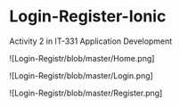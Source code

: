 # Login-Register-Ionic
Activity 2 in IT-331 Application Development

![Login-Registr/blob/master/Home.png]

![Login-Registr/blob/master/Login.png]

![Login-Registr/blob/master/Register.png]
